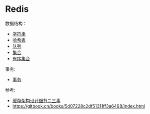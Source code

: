 # Redis

数据结构：

* [字符串](string)
* [哈希表](hash)
* [队列](list)
* [集合](set)
* [有序集合](zset)

事务:

* [事务](transaction)

参考:

* [缓存架构设计细节二三事](https://mp.weixin.qq.com/s?__biz=MjM5ODYxMDA5OQ==&mid=404087915&idx=1&sn=075664193f334874a3fc87fd4f712ebc)
* https://gitbook.cn/books/5d07228c2df51311ff3a6498/index.html